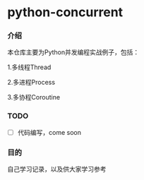# python-concurrent

### 介绍
本仓库主要为Python并发编程实战例子，包括：

1.多线程Thread

2.多进程Process

3.多协程Coroutine

### TODO

- [ ] 代码编写，come soon

### 目的
自己学习记录，以及供大家学习参考